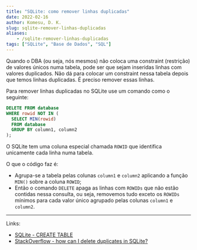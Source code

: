 ```yaml
---
title: "SQLite: como remover linhas duplicadas"
date: 2022-02-16
author: Komesu, D. K.
slug: sqlite-remover-linhas-duplicadas
aliases:
    - /sqlite-remover-linhas-duplicadas
tags: ["SQLite", "Base de Dados", "SQL"]
---
```


Quando o DBA (ou seja, nós mesmos) não coloca uma constraint (restrição) de valores únicos numa tabela, pode ser que sejam inseridas linhas com valores duplicados. Não dá para colocar um constraint nessa tabela depois que temos linhas duplicadas. É preciso remover essas linhas.

<!--more-->

Para remover linhas duplicadas no SQLite use um comando como o seguinte:

```sql
DELETE FROM database
WHERE rowid NOT IN (
  SELECT MIN(rowid)
  FROM database
  GROUP BY column1, column2
);
```

O SQLite tem uma coluna especial chamada `ROWID` que identifica unicamente cada linha numa tabela.

O que o código faz é:

- Agrupa-se a tabela pelas colunas `column1` e `column2` aplicando a função `MIN()` sobre a coluna `ROWID`;
- Então o comando `DELETE` apaga as linhas com `ROWIDs` que não estão contidas nessa consulta, ou seja, removemos tudo exceto os `ROWIDs` mínimos para cada valor único agrupado pelas colunas `column1` e `column2`.

---

Links:

- [SQLite - CREATE TABLE](https://www.sqlite.org/lang_createtable.html#rowid)
- [StackOverflow - how can I delete duplicates in SQLite?](https://stackoverflow.com/a/25885564)
